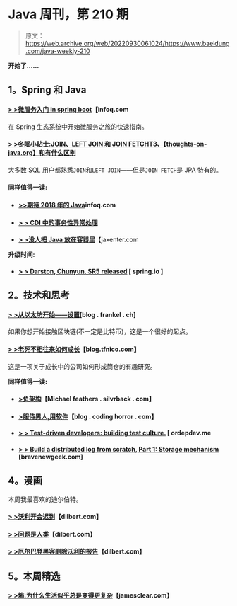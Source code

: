 # Java 周刊，第 210 期

> 原文：<https://web.archive.org/web/20220930061024/https://www.baeldung.com/java-weekly-210>

**开始了……**

## **1。Spring 和 Java**

#### [**> >微服务入门 in spring boot**](https://web.archive.org/web/20220629001956/https://www.infoq.com/articles/Microservices-SpringBoot)【infoq.com

在 Spring 生态系统中开始微服务之旅的快速指南。

#### [**> >冬眠小贴士:JOIN、LEFT JOIN 和 JOIN FETCH**T3、【thoughts-on-java.org】和有什么区别](https://web.archive.org/web/20220629001956/https://www.thoughts-on-java.org/hibernate-tips-difference-join-left-join-fetch-join/)

大多数 SQL 用户都熟悉`JOIN`和`LEFT JOIN`——但是`JOIN FETCH`是 JPA 特有的。

#### **同样值得一读:**

*   #### [**>>期待 2018 年的 Java**](https://web.archive.org/web/20220629001956/https://www.infoq.com/news/2017/12/Java2018LookForward)infoq.com

*   #### [**> > CDI 中的事务性异常处理**](https://web.archive.org/web/20220629001956/https://blog.sebastian-daschner.com/entries/cdi-transactional-exception-handling)

*   [**> >没人把 Java 放在容器里**](https://web.archive.org/web/20220629001956/https://jaxenter.com/nobody-puts-java-container-139373.html)【jaxenter.com

**升级时间:**

*   #### [**> > Darston, Chunyun. SR5 released**](https://web.archive.org/web/20220629001956/https://spring.io/blog/2017/12/28/spring-cloud-dalston-sr5-released) [ spring.io ]

## **2。技术和思考**

#### [**> >从以太坊开始——设置**](https://web.archive.org/web/20220629001956/https://blog.frankel.ch/starting-ethereum/1/#gsc.tab=0)[blog . frankel . ch]

如果你想开始接触区块链(不一定是比特币)，这是一个很好的起点。

#### [**> >老死不相往来如何成长**](https://web.archive.org/web/20220629001956/http://blog.tfnico.com/2018/01/how-silos-grow.html)【blog.tfnico.com】

这是一项关于成长中的公司如何形成筒仓的有趣研究。

**同样值得一读:**

*   #### [**>负架构**](https://web.archive.org/web/20220629001956/https://michaelfeathers.silvrback.com/negative-architecture)【Michael feathers . silvrback . com】

*   #### [**>服侍男人,用软件**](https://web.archive.org/web/20220629001956/https://blog.codinghorror.com/to-serve-man-with-software/)【blog . coding horror . com】

*   #### [**> > Test-driven developers: building test culture.**](https://web.archive.org/web/20220629001956/http://ordepdev.me/posts/test-driven-developers) [ ordepdev.me

*   #### **[> > Build a distributed log from scratch, Part 1: Storage mechanism](https://web.archive.org/web/20220629001956/https://bravenewgeek.com/building-a-distributed-log-from-scratch-part-1-storage-mechanics/)** [bravenewgeek.com]

## **4。漫画**

本周我最喜欢的迪尔伯特。

#### **[> >沃利开会迟到](https://web.archive.org/web/20220629001956/http://dilbert.com/strip/2018-01-03)**【dilbert.com】

#### **[> >问题是人类](https://web.archive.org/web/20220629001956/http://dilbert.com/strip/2017-12-30)**【dilbert.com】

#### **[> >厄尔巴登黑客删除沃利的报告](https://web.archive.org/web/20220629001956/http://dilbert.com/strip/2017-12-09)**【dilbert.com】

## **5。本周精选**

#### [**> >熵:为什么生活似乎总是变得更复杂**](https://web.archive.org/web/20220629001956/https://jamesclear.com/entropy)【jamesclear.com】